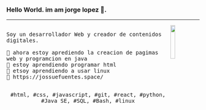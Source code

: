 ### Hello World. im am jorge lopez 👋.
---
<p>
  <img src="./ico.gif" align="right" width="15%"/>
  <samp>
    <br>Soy un desarrollador Web y creador de contenidos digitales.
    <br>
    <br>🔹 ahora estoy aprediendo la creacion de pagimas web y programcion en java
    <br>🔹 estoy aprendiendo programar html
    <br>🔹 etsoy aprendiendo a usar linux
    <br>🔹 https://jossuefuentes.space/
    </samp>
   <br>
  <br>
  <p align="center">
    <samp>
      #html, #css, #javascript, #git, #react, #python, #Java SE, #SQL, #Bash, #linux
     </samp>
    <br>
  </p>
  
</p>
